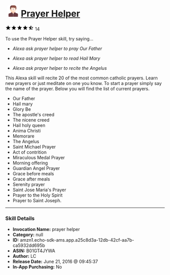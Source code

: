 # &nbsp;<img src="skill_icon" alt="Prayer Helper icon" width="36"> [Prayer Helper](http://alexa.amazon.com/#skills/amzn1.echo-sdk-ams.app.a25c8d3a-12db-42cf-aa7b-ca5932dd695b)
![4.5 stars](../../images/ic_star_black_18dp_1x.png)![4.5 stars](../../images/ic_star_black_18dp_1x.png)![4.5 stars](../../images/ic_star_black_18dp_1x.png)![4.5 stars](../../images/ic_star_black_18dp_1x.png)![4.5 stars](../../images/ic_star_half_black_18dp_1x.png) 14

To use the Prayer Helper skill, try saying...

* *Alexa ask prayer helper to pray Our Father*

* *Alexa ask prayer helper to read Hail Mary*

* *Alexa ask prayer helper to recite the Angelus*

This Alexa skill will recite 20 of the most common catholic prayers. Learn new prayers or just meditate on one you know. To start a prayer simply say the name of the prayer. Below you will find the list of current prayers. 

- Our Father
- Hail mary
- Glory Be
- The apostle's creed 
- The nicene creed 
- Hail holy queen 
- Anima Christi
 - Memorare 
- The Angelus
- Saint Michael Prayer 
- Act of contrition
- Miraculous Medal Prayer 
- Morning offering
- Guardian Angel Prayer 
- Grace before meals 
- Grace after meals 
- Serenity prayer
- Saint Jose Maria's Prayer 
- Prayer to the Holy Spirit
- Prayer to Saint Joseph.

***

### Skill Details

* **Invocation Name:** prayer helper
* **Category:** null
* **ID:** amzn1.echo-sdk-ams.app.a25c8d3a-12db-42cf-aa7b-ca5932dd695b
* **ASIN:** B01GT4JYWA
* **Author:** LC
* **Release Date:** June 21, 2016 @ 09:45:37
* **In-App Purchasing:** No
